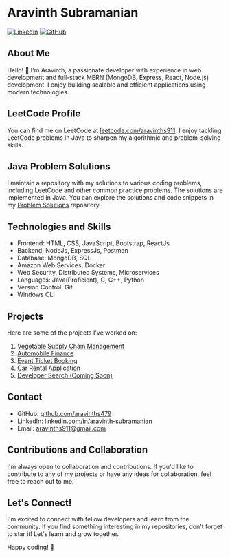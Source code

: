 # Aravinth Subramanian

[![LinkedIn](https://img.shields.io/badge/LinkedIn-AravinthSubramanian-blue?style=flat-square&logo=linkedin)](https://www.linkedin.com/in/aravinth-subramanian/)
[![GitHub](https://img.shields.io/badge/GitHub-aravinths479-black?style=flat-square&logo=github)](https://github.com/aravinths479)

## About Me

Hello! 👋 I'm Aravinth, a passionate developer with experience in web development and full-stack MERN (MongoDB, Express, React, Node.js) development. I enjoy building scalable and efficient applications using modern technologies.

## LeetCode Profile

You can find me on LeetCode at [leetcode.com/aravinths911](https://leetcode.com/aravinths911). I enjoy tackling LeetCode problems in Java to sharpen my algorithmic and problem-solving skills.

## Java Problem Solutions

I maintain a repository with my solutions to various coding problems, including LeetCode and other common practice problems. The solutions are implemented in Java. You can explore the solutions and code snippets in my [Problem Solutions](https://github.com/aravinths479/coding-Java) repository.

## Technologies and Skills

- Frontend: HTML, CSS, JavaScript, Bootstrap, ReactJs
- Backend: NodeJs, ExpressJs, Postman
- Database: MongoDB, SQL
- Amazon Web Services, Docker
- Web Security, Distributed Systems, Microservices
- Languages: Java(Proficient), C, C++, Python
- Version Control: Git
- Windows CLI


## Projects

Here are some of the projects I've worked on:

1. [Vegetable Supply Chain Management](https://github.com/aravinths479/Vegetable-Supply-Chain-Management)
2. [Automobile Finance](https://github.com/aravinths479/AutoMobileFinance-2)
3. [Event Ticket Booking](https://github.com/aravinths479/Event-Ticket-Booking)
4. [Car Rental Application](https://github.com/aravinths479/Car-Rental-Mern)
5. [Developer Search (Coming Soon)](https://github.com/aravinths479/Developer-Search)
   

## Contact

- GitHub: [github.com/aravinths479](https://github.com/aravinths479)
- LinkedIn: [linkedin.com/in/aravinth-subramanian](https://www.linkedin.com/in/aravinth-subramanian/)
- Email: aravinths911@gmail.com

## Contributions and Collaboration

I'm always open to collaboration and contributions. If you'd like to contribute to any of my projects or have any ideas for collaboration, feel free to reach out to me.

## Let's Connect!

I'm excited to connect with fellow developers and learn from the community. If you find something interesting in my repositories, don't forget to star it! Let's learn and grow together.


Happy coding! 🚀
